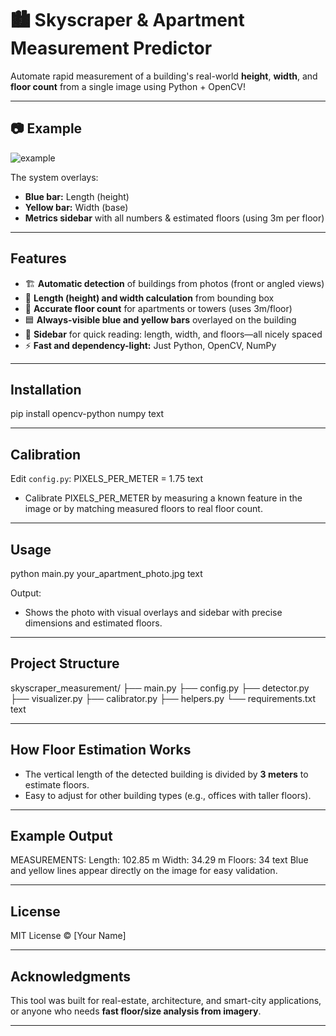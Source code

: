 # 🏙️ Skyscraper & Apartment Measurement Predictor

Automate rapid measurement of a building's real-world **height**, **width**, and **floor count** from a single image using Python + OpenCV!

---

## 📷 Example

![example](./images/example_apartment.jpg)

The system overlays:
- **Blue bar:** Length (height)
- **Yellow bar:** Width (base)
- **Metrics sidebar** with all numbers & estimated floors (using 3m per floor)

---

## Features

- 🏗️ **Automatic detection** of buildings from photos (front or angled views)
- 📏 **Length (height) and width calculation** from bounding box
- 🎯 **Accurate floor count** for apartments or towers (uses 3m/floor)
- 🟦 **Always-visible blue and yellow bars** overlayed on the building
- 📰 **Sidebar** for quick reading: length, width, and floors—all nicely spaced
- ⚡ **Fast and dependency-light:** Just Python, OpenCV, NumPy

---

## Installation

pip install opencv-python numpy
text

---

## Calibration

Edit `config.py`:
PIXELS_PER_METER = 1.75
text
- Calibrate PIXELS_PER_METER by measuring a known feature in the image or by matching measured floors to real floor count.

---

## Usage

python main.py your_apartment_photo.jpg
text

Output:  
- Shows the photo with visual overlays and sidebar with precise dimensions and estimated floors.

---

## Project Structure

skyscraper_measurement/
├── main.py
├── config.py
├── detector.py
├── visualizer.py
├── calibrator.py
├── helpers.py
└── requirements.txt
text

---

## How Floor Estimation Works

- The vertical length of the detected building is divided by **3 meters** to estimate floors.
- Easy to adjust for other building types (e.g., offices with taller floors).

---

## Example Output

MEASUREMENTS:
Length: 102.85 m
Width: 34.29 m
Floors: 34
text
Blue and yellow lines appear directly on the image for easy validation.

---

## License

MIT License © [Your Name]

---

## Acknowledgments

This tool was built for real-estate, architecture, and smart-city applications, or anyone who needs **fast floor/size analysis from imagery**.

---
